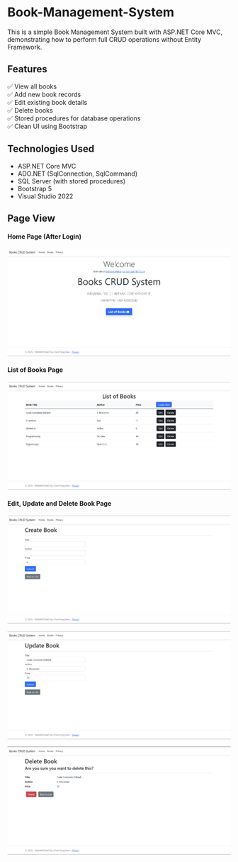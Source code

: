 # Book-Management-System
This is a simple Book Management System built with ASP.NET Core MVC, demonstrating how to perform full CRUD operations without Entity Framework.

## Features
✅ View all books  
✅ Add new book records  
✅ Edit existing book details  
✅ Delete books  
✅ Stored procedures for database operations  
✅ Clean UI using Bootstrap  

## Technologies Used
- ASP.NET Core MVC
- ADO.NET (SqlConnection, SqlCommand)
- SQL Server (with stored procedures)
- Bootstrap 5
- Visual Studio 2022

## Page View

#### Home Page (After Login)
![Home Page](screenshots/home.png)

#### List of Books Page
![Books Page](screenshots/books.png)


#### Edit, Update and Delete Book Page
![Create Book](screenshots/createbook.png)

![Updaet Book ](screenshots/updatebook.png)

![Delete Book](screenshots/deletebook.png)
